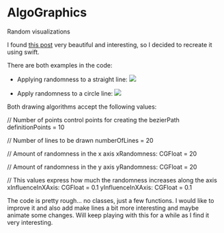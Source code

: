 # AlgoGraphics
Random visualizations

I found [this post](http://inconvergent.net/spurious-splines/) very beautiful and interesting, so I decided to recreate it using swift.

There are both examples in the code:

- Applying randomness to a straight line:
![](https://github.com/victorBaro/AlgoGraphics/blob/master/Other%20Assets/definition%20points.png?raw=true)

- Apply randomness to a circle line:
![](https://github.com/victorBaro/AlgoGraphics/blob/master/Other%20Assets/XandYRandomness.png?raw=true)


Both drawing algorithms accept the following values:

// Number of points control points for creating the bezierPath
definitionPoints = 10

// Number of lines to be drawn
numberOfLines = 20

// Amount of randomness in the x axis
xRandomness: CGFloat = 20

// Amount of randomness in the y axis
yRandomness: CGFloat = 20

// This values express how much the randomness increases along the axis
xInfluenceInXAxis: CGFloat = 0.1
yInfluenceInXAxis: CGFloat = 0.1


The code is pretty rough... no classes, just a few functions. I would like to improve it and also add make lines a bit more interesting and maybe animate some changes. Will keep playing with this for a while as I find it very interesting.

